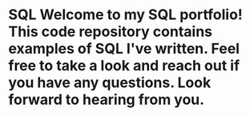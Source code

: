 # SQL Welcome to my SQL portfolio! This code repository contains examples of SQL I've written. Feel free to take a look and reach out if you have any questions. Look forward to hearing from you. 
